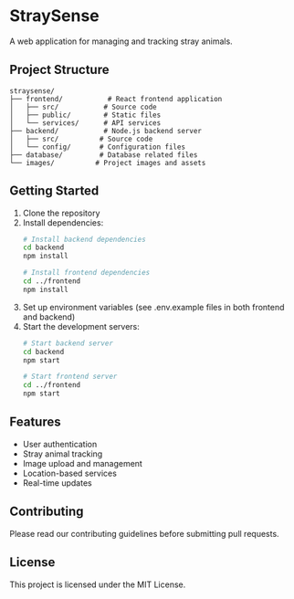 # StraySense

A web application for managing and tracking stray animals.

## Project Structure

```
straysense/
├── frontend/           # React frontend application
│   ├── src/           # Source code
│   ├── public/        # Static files
│   └── services/      # API services
├── backend/           # Node.js backend server
│   ├── src/          # Source code
│   └── config/       # Configuration files
├── database/         # Database related files
└── images/          # Project images and assets
```

## Getting Started

1. Clone the repository
2. Install dependencies:
   ```bash
   # Install backend dependencies
   cd backend
   npm install

   # Install frontend dependencies
   cd ../frontend
   npm install
   ```
3. Set up environment variables (see .env.example files in both frontend and backend)
4. Start the development servers:
   ```bash
   # Start backend server
   cd backend
   npm start

   # Start frontend server
   cd ../frontend
   npm start
   ```

## Features

- User authentication
- Stray animal tracking
- Image upload and management
- Location-based services
- Real-time updates

## Contributing

Please read our contributing guidelines before submitting pull requests.

## License

This project is licensed under the MIT License.
